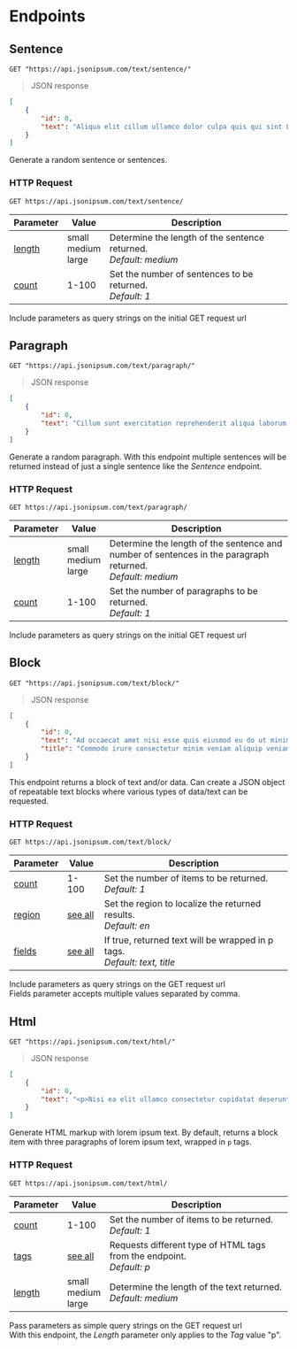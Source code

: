 # Endpoints

## Sentence

```shell
GET "https://api.jsonipsum.com/text/sentence/"
```

> JSON response

```json
[
    {
        "id": 0,
        "text": "Aliqua elit cillum ullamco dolor culpa quis qui sint Lorem eu dolor dolore magna quis aliquip in est consequat officia."
    }
]
```

Generate a random sentence or sentences.

### HTTP Request

`GET https://api.jsonipsum.com/text/sentence/`

Parameter | Value | Description
--------- | ------- | -----------
<a href="#length">length</a> | small<br>medium<br>large | Determine the length of the sentence returned.<br><em>Default: medium</em>
<a href="#count">count</a> | 1-100 | Set the number of sentences to be returned. <br><em>Default: 1</em>

<aside class="notice">
Include parameters as query strings on the initial GET request url
</aside>


## Paragraph

```shell
GET "https://api.jsonipsum.com/text/paragraph/"
```

> JSON response

```json
[
    {
        "id": 0,
        "text": "Cillum sunt exercitation reprehenderit aliqua laborum sit cupidatat amet minim ipsum quis amet Lorem. Adipisicing qui cillum incididunt reprehenderit in aute id culpa ipsum esse minim. Enim sit nostrud eiusmod ipsum amet labore commodo nisi sint aliqua aliquip dolor esse mollit. Velit et proident pariatur labore consectetur non exercitation magna deserunt excepteur dolor. Lorem consectetur quis id consectetur in reprehenderit incididunt culpa incididunt pariatur duis in et ullamco nulla id deserunt anim sunt. Et adipisicing ad ad quis dolore anim est culpa est fugiat voluptate deserunt cillum occaecat Lorem nostrud."
    }
]
```

Generate a random paragraph. With this endpoint multiple sentences will be returned instead of just a single sentence like the <em>Sentence</em> endpoint.

### HTTP Request

`GET https://api.jsonipsum.com/text/paragraph/`

Parameter | Value | Description
--------- | ------- | -----------
<a href="#length">length</a> | small<br>medium<br>large | Determine the length of the sentence and number of sentences in the paragraph returned. <br><em>Default: medium</em>
<a href="#count">count</a> | 1-100 | Set the number of paragraphs to be returned. <br><em>Default: 1</em>

<aside class="notice">
Include parameters as query strings on the initial GET request url
</aside>

## Block

```shell
GET "https://api.jsonipsum.com/text/block/"
```

> JSON response

```json
[
    {
        "id": 0,
        "text": "Ad occaecat amet nisi esse quis eiusmod eu do ut minim ex tempor non. Cillum sit Lorem qui nostrud amet exercitation esse est excepteur aliqua est esse reprehenderit occaecat elit amet magna eu. Eiusmod nulla dolor cupidatat ex proident adipisicing labore deserunt occaecat ullamco Lorem excepteur dolor elit non ea anim occaecat ut. Quis cillum pariatur eu ex id et quis nisi eiusmod occaecat ex adipisicing veniam duis consequat sunt. Do laborum nulla duis commodo sunt laborum adipisicing occaecat est ipsum deserunt ut Lorem culpa labore et exercitation esse laborum.",
        "title": "Commodo irure consectetur minim veniam aliquip veniam adipisicing mollit et et minim aliquip est aliqua."
    }
]
```

This endpoint returns a block of text and/or data. Can create a JSON object of repeatable text blocks where various types of data/text can be requested.

### HTTP Request

`GET https://api.jsonipsum.com/text/block/`

Parameter | Value | Description
--------- | ------- | -----------
<a href="#count">count</a> | 1-100 | Set the number of items to be returned.<br> <em>Default: 1</em>
<a href="#regions">region</a> | <a href="#fields">see all</a> | Set the region to localize the returned results.<br><em>Default: en</em>
<a href="#fields">fields</a> | <a href="#fields">see all</a> | If true, returned text will be wrapped in p tags.<br><em>Default: text, title</em>

<aside class="notice">
Include parameters as query strings on the GET request url
</aside>
<aside class="notice">
Fields parameter accepts multiple values separated by comma.
</aside>


## Html

```shell
GET "https://api.jsonipsum.com/text/html/"
```

> JSON response

```json
[
    {
        "id": 0,
        "text": "<p>Nisi ea elit ullamco consectetur cupidatat deserunt ad id voluptate nulla cillum irure tempor minim in et nulla. Adipisicing mollit labore ea adipisicing culpa laboris proident reprehenderit sint aliqua voluptate nulla. Anim magna labore esse enim sit incididunt dolore mollit ex veniam proident commodo mollit laboris laborum velit. Occaecat eu consequat nisi velit labore laborum ad nulla ea id tempor. Ad aliquip occaecat elit consectetur sit exercitation nulla excepteur ullamco magna reprehenderit excepteur culpa ea aute.</p><p>Sit ea aute mollit aliquip ut Lorem nisi minim aliquip in eiusmod minim ea. Aute enim amet elit in cupidatat adipisicing et aute minim culpa aliquip quis enim ex. Occaecat consequat nulla non id labore do laboris id ut velit culpa adipisicing duis id non proident. Mollit esse est cupidatat dolor laborum laboris excepteur proident officia qui aliqua voluptate consectetur consectetur veniam adipisicing consequat. Culpa est tempor pariatur cillum reprehenderit eu non culpa ad laboris tempor esse mollit. Do veniam quis anim ex nisi culpa in magna nulla pariatur Lorem occaecat irure qui. Sunt incididunt amet aliquip nisi nulla ullamco id commodo nisi irure laborum. Culpa non cillum eu ut adipisicing nostrud tempor aliqua cupidatat nostrud fugiat esse in anim nostrud ut est pariatur.</p><p>Incididunt voluptate nisi do enim magna consectetur ad labore labore consequat deserunt. Occaecat sunt cupidatat enim ipsum exercitation et enim quis commodo aute aliquip elit et sint voluptate irure minim ex eiusmod. Esse eu do non mollit officia voluptate dolor id laboris exercitation aliqua excepteur. Et nulla est quis culpa sint Lorem Lorem aliqua ut cupidatat aliquip. Sint amet id sint eu sunt pariatur culpa voluptate ullamco fugiat nulla dolore reprehenderit. Lorem ex velit nulla ad amet amet officia sunt pariatur fugiat Lorem. Ea elit non adipisicing et aliquip adipisicing est in incididunt aliqua enim voluptate laboris consequat irure exercitation do ex. Tempor dolor aliquip sunt culpa velit labore cupidatat quis laboris cupidatat adipisicing nulla.</p>"
    }
]
```


Generate HTML markup with lorem ipsum text. By default, returns a block item with three paragraphs of lorem ipsum text, wrapped in `p` tags.

### HTTP Request

`GET https://api.jsonipsum.com/text/html/`

Parameter | Value | Description
--------- | ------- | -----------
<a href="#count">count</a> | 1-100 | Set the number of items to be returned.<br> <em>Default: 1</em>
<a href="#tags">tags</a> | <a href="#tags">see all</a> | Requests different type of HTML tags from the endpoint.<br><em>Default: p</em>
<a href="#length">length</a> | small<br>medium<br>large | Determine the length of the text returned. <br><em>Default: medium</em>

<aside class="notice">
Pass parameters as simple query strings on the GET request url
</aside>
<aside class="notice">
With this endpoint, the <em>Length</em> parameter only applies to the <em>Tag</em> value "p".
</aside>
